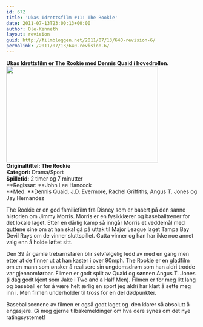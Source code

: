 ```yaml
---
id: 672
title: 'Ukas Idrettsfilm #11: The Rookie'
date: 2011-07-13T23:00:13+00:00
author: Ole-Kenneth
layout: revision
guid: http://filmbloggen.net/2011/07/13/640-revision-6/
permalink: /2011/07/13/640-revision-6/
---
```

**Ukas Idrettsfilm er The Rookie med Dennis Quaid i hovedrollen.**  
[<img class="alignnone size-full wp-image-669" title="morrisandquaid" src="http://filmbloggen.net/wp-content/uploads//2011/07/morrisandquaid2.jpg" alt="" width="400" height="253" />](http://filmbloggen.net/wp-content/uploads//2011/07/morrisandquaid2.jpg)  
**Originaltittel: **The Rookie**  
Kategori:** Drama/Sport  
**Spilletid:** 2 timer og 7 minutter  
**Regissør: **John Lee Hancock  
**Med: **Dennis Quaid, J.D. Evermore, Rachel Griffiths, Angus T. Jones og Jay Hernandez

The Rookie er en god familiefilm fra Disney som er basert på den sanne historien om Jimmy Morris. Morris er en fysikklærer og baseballtrener for det lokale laget. Etter en dårlig kamp så inngår Morris et veddemål med guttene sine om at han skal gå på uttak til Major League laget Tampa Bay Devil Rays om de vinner sluttspillet. Gutta vinner og han har ikke noe annet valg enn å holde løftet sitt.

Den 39 år gamle trebarnsfaren blir selvfølgelig ledd av med en gang men etter at de finner ut at han kaster i over 90mph. The Rookie er en gladfilm om en mann som ønsker å realisere sin ungdomsdrøm som han aldri trodde var gjennomførbar. Filmen er godt spilt av Quaid og sønnen Angus T. Jones (i dag godt kjent som Jake i Two and a Half Men). Filmen er for meg litt lang og baseball er for å være helt ærlig en sport jeg aldri har klart å sette meg inn i. Men filmen underholder til tross for en del dødpunkter.

Baseballscenene av filmen er også godt laget og  den klarer så absolutt å engasjere. Gi meg gjerne tilbakemeldinger om hva dere synes om det nye ratingsystemet!